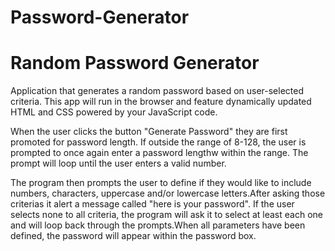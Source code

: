 # Password-Generator
#  Random Password Generator

Application that generates a random password based on user-selected criteria. This app will run in the browser and feature dynamically updated HTML and CSS powered by your JavaScript code.

When the user clicks the button "Generate Password" they are first promoted for password length. If outside the range of 8-128, the user is prompted to once again enter a password lengthw within the range. The prompt will loop until the user enters a valid number. 

The program then prompts the user to define if they would like to include numbers, characters, uppercase and/or lowercase letters.After asking those criterias it alert a message called "here is your password". If the user selects none to all criteria, the program will ask it to select at least each one and will loop back through the prompts.When all parameters have been defined, the password will appear within the password box.




